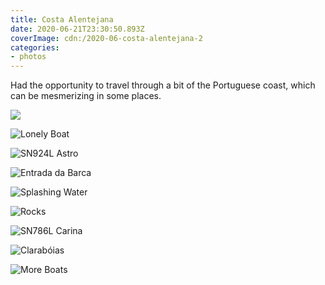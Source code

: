 ```yaml
---
title: Costa Alentejana
date: 2020-06-21T23:30:50.893Z
coverImage: cdn:/2020-06-costa-alentejana-2
categories:
- photos
---
```


<style>
.grid-costa-alentejana {
  grid-template-columns: repeat(10, 1fr);
  grid-template-areas:
    "z z z z z z z z z z"
    "a a a a a a a b b b"
    "c c c c c d d d d d"
    "e e e e e f f f f f"
    "g g g h h h h h h h";
}

.grid-costa-alentejana > *:nth-child(1) { grid-area: z; }
.grid-costa-alentejana > *:nth-child(2) { grid-area: a; }
.grid-costa-alentejana > *:nth-child(3) { grid-area: b; }
.grid-costa-alentejana > *:nth-child(4) { grid-area: c; }
.grid-costa-alentejana > *:nth-child(5) { grid-area: d; }
.grid-costa-alentejana > *:nth-child(6) { grid-area: e; }
.grid-costa-alentejana > *:nth-child(7) { grid-area: f; }
.grid-costa-alentejana > *:nth-child(8) { grid-area: g; }
.grid-costa-alentejana > *:nth-child(9) { grid-area: h; }

</style>

Had the opportunity to travel through a bit of the Portuguese coast, which can be mesmerizing in some places.

<div class="fw fg grid-costa-alentejana">

![](cdn:/2020-06-costa-alentejana-2)

![](cdn:/2020-06-costa-alentejana-5 "Lonely Boat")

![](cdn:/2020-06-costa-alentejana-7 "SN924L Astro")

![](cdn:/2020-06-costa-alentejana-1 "Entrada da Barca")

![](cdn:/2020-06-costa-alentejana-3 "Splashing Water")

![](cdn:/2020-06-costa-alentejana-4 "Rocks")

![](cdn:/2020-06-costa-alentejana-6 "SN786L Carina")

![](cdn:/2020-06-costa-alentejana-8 "Clarabóias")

![](cdn:/2020-06-costa-alentejana-9 "More Boats")

</div>
